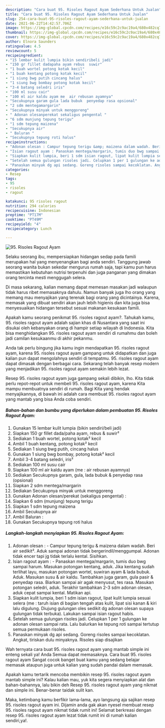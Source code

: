 ```yaml
---
description: "Cara buat 95. Risoles Ragout Ayam Sederhana Untuk Jualan"
title: "Cara buat 95. Risoles Ragout Ayam Sederhana Untuk Jualan"
slug: 254-cara-buat-95-risoles-ragout-ayam-sederhana-untuk-jualan
date: 2021-06-22T14:42:57.706Z
image: https://img-global.cpcdn.com/recipes/e16c59c2c9ac19a4/680x482cq70/95-risoles-ragout-ayam-foto-resep-utama.jpg
thumbnail: https://img-global.cpcdn.com/recipes/e16c59c2c9ac19a4/680x482cq70/95-risoles-ragout-ayam-foto-resep-utama.jpg
cover: https://img-global.cpcdn.com/recipes/e16c59c2c9ac19a4/680x482cq70/95-risoles-ragout-ayam-foto-resep-utama.jpg
author: Elnora Saunders
ratingvalue: 4.5
reviewcount: 5
recipeingredient:
- "15 lembar kulit lumpia bikin sendiribeli jadi"
- "150 gr fillet dadapaha ayam rebus  suwir"
- "1 buah wortel potong kotak kecil"
- "1 buah kentang potong kotak kecil"
- "1 siung bwg putih cincang halus"
- "1 siung bwg bombay potong kotak kecil"
- "3-4 batang seledri iris"
- "100 ml susu cair"
- "100 ml air kaldu ayam me  air rebusan ayamnya"
- "Secukupnya garam gula lada bubuk  penyedap rasa opsional"
- "2 sdm mentegamargarin"
- "Secukupnya minyak untuk menggoreng"
- " Adonan olesanperekat sekaligus pengental "
- "6 sdm munjung tepung terigu"
- "1 sdm tepung maizena"
- "Secukupnya air"
- " Baluran "
- "Secukupnya tepung roti halus"
recipeinstructions:
- "Adonan olesan : Campur tepung terigu &amp; maizena dalam wadah. Beri air sedikit². Aduk sampai adonan tidak bergerindil/menggumpal. Adonan tidak encer tapi jg tidak terlalu kental. Sisihkan."
- "Isian ragout ayam : Panaskan mentega/margarin, tumis duo bwg sampai harum. Masukan potongan kentang, aduk. Jika kentang sudah terlihat layu, masukan potongan wortel, suwiran ayam &amp; lada bubuk. Aduk. Masukan susu &amp; air kaldu. Tambahkan juga garam, gula pasir &amp; penyedap rasa. Biarkan sampai air agak menyusut, tes rasa. Masukan potongan seledri, aduk. Terakhir tambahkan 2-3 sdm adonan olesan, aduk cepat sampai kental. Matikan api."
- "Siapkan kulit lumpia, beri 1 sdm isian ragout, lipat kulit lumpia sesuai selera (me : taruh isian di bagian tengah atas kulit, lipat sisi kanan &amp; kiri lalu digulung. Diujung gulungan oles sedikit dg adonan olesan supaya gulungan tidak terbuka). Lakukan sampai isian ragout habis."
- "Setelah semua gulungan risoles jadi. Celupkan 1 per 1 gulungan ke adonan olesan sampai rata. Lalu balurkan ke tepung roti sampai tertutup semua permukaan risoles."
- "Panaskan minyak dg api sedang. Goreng risoles sampai kecoklatan. Angkat, tiriskan dulu minyaknya. Risoles siap disajikan"
categories:
- Resep
tags:
- 95
- risoles
- ragout

katakunci: 95 risoles ragout 
nutrition: 294 calories
recipecuisine: Indonesian
preptime: "PT17M"
cooktime: "PT49M"
recipeyield: "4"
recipecategory: Lunch

---
```



![95. Risoles Ragout Ayam](https://img-global.cpcdn.com/recipes/e16c59c2c9ac19a4/680x482cq70/95-risoles-ragout-ayam-foto-resep-utama.jpg)

Selaku seorang ibu, mempersiapkan hidangan sedap pada famili merupakan hal yang menyenangkan bagi anda sendiri. Tanggung jawab seorang  wanita bukan sekedar mengurus rumah saja, tapi kamu pun harus memastikan kebutuhan nutrisi terpenuhi dan juga panganan yang dimakan orang tercinta mesti menggugah selera.

Di masa  sekarang, kalian memang dapat memesan masakan jadi walaupun tidak harus ribet memasaknya dahulu. Namun banyak juga lho orang yang memang mau menyajikan yang terenak bagi orang yang dicintainya. Karena, memasak yang dibuat sendiri akan jauh lebih higienis dan kita juga bisa menyesuaikan hidangan tersebut sesuai makanan kesukaan famili. 



Apakah kamu seorang penikmat 95. risoles ragout ayam?. Tahukah kamu, 95. risoles ragout ayam adalah sajian khas di Nusantara yang saat ini disukai oleh kebanyakan orang di hampir setiap wilayah di Indonesia. Kita bisa menghidangkan 95. risoles ragout ayam sendiri di rumahmu dan boleh jadi camilan kesukaanmu di akhir pekanmu.

Anda tak perlu bingung jika kamu ingin mendapatkan 95. risoles ragout ayam, karena 95. risoles ragout ayam gampang untuk didapatkan dan juga kalian pun dapat mengolahnya sendiri di tempatmu. 95. risoles ragout ayam dapat dimasak dengan berbagai cara. Sekarang telah banyak resep modern yang menjadikan 95. risoles ragout ayam semakin lebih lezat.

Resep 95. risoles ragout ayam juga gampang sekali dibikin, lho. Kita tidak perlu repot-repot untuk membeli 95. risoles ragout ayam, karena Kita mampu membuatnya sendiri di rumah. Bagi Kita yang hendak menyajikannya, di bawah ini adalah cara membuat 95. risoles ragout ayam yang mantab yang bisa Anda coba sendiri.

<!--inarticleads1-->

##### Bahan-bahan dan bumbu yang diperlukan dalam pembuatan 95. Risoles Ragout Ayam:

1. Gunakan 15 lembar kulit lumpia (bikin sendiri/beli jadi)
1. Siapkan 150 gr fillet dada/paha ayam, rebus &amp; suwir²
1. Sediakan 1 buah wortel, potong kotak² kecil
1. Ambil 1 buah kentang, potong kotak² kecil
1. Sediakan 1 siung bwg putih, cincang halus
1. Gunakan 1 siung bwg bombay, potong kotak² kecil
1. Ambil 3-4 batang seledri, iris²
1. Sediakan 100 ml susu cair
1. Siapkan 100 ml air kaldu ayam (me : air rebusan ayamnya)
1. Sediakan Secukupnya garam, gula, lada bubuk &amp; penyedap rasa (opsional)
1. Siapkan 2 sdm mentega/margarin
1. Sediakan Secukupnya minyak untuk menggoreng
1. Gunakan  Adonan olesan/perekat (sekaligus pengental) :
1. Siapkan 6 sdm (munjung) tepung terigu
1. Siapkan 1 sdm tepung maizena
1. Ambil Secukupnya air
1. Ambil  Baluran :
1. Gunakan Secukupnya tepung roti halus




<!--inarticleads2-->

##### Langkah-langkah menyiapkan 95. Risoles Ragout Ayam:

1. Adonan olesan : - Campur tepung terigu &amp; maizena dalam wadah. Beri air sedikit². Aduk sampai adonan tidak bergerindil/menggumpal. Adonan tidak encer tapi jg tidak terlalu kental. Sisihkan.
1. Isian ragout ayam : - Panaskan mentega/margarin, tumis duo bwg sampai harum. Masukan potongan kentang, aduk. Jika kentang sudah terlihat layu, masukan potongan wortel, suwiran ayam &amp; lada bubuk. Aduk. Masukan susu &amp; air kaldu. Tambahkan juga garam, gula pasir &amp; penyedap rasa. Biarkan sampai air agak menyusut, tes rasa. Masukan potongan seledri, aduk. Terakhir tambahkan 2-3 sdm adonan olesan, aduk cepat sampai kental. Matikan api.
1. Siapkan kulit lumpia, beri 1 sdm isian ragout, lipat kulit lumpia sesuai selera (me : taruh isian di bagian tengah atas kulit, lipat sisi kanan &amp; kiri lalu digulung. Diujung gulungan oles sedikit dg adonan olesan supaya gulungan tidak terbuka). Lakukan sampai isian ragout habis.
1. Setelah semua gulungan risoles jadi. Celupkan 1 per 1 gulungan ke adonan olesan sampai rata. Lalu balurkan ke tepung roti sampai tertutup semua permukaan risoles.
1. Panaskan minyak dg api sedang. Goreng risoles sampai kecoklatan. Angkat, tiriskan dulu minyaknya. Risoles siap disajikan




Wah ternyata cara buat 95. risoles ragout ayam yang mantab simple ini enteng sekali ya! Anda Semua dapat memasaknya. Cara buat 95. risoles ragout ayam Sangat cocok banget buat kamu yang sedang belajar memasak ataupun juga untuk kalian yang sudah pandai dalam memasak.

Apakah kamu tertarik mencoba membikin resep 95. risoles ragout ayam mantab simple ini? Kalau kalian mau, yuk kita segera menyiapkan alat dan bahan-bahannya, lalu bikin deh Resep 95. risoles ragout ayam yang nikmat dan simple ini. Benar-benar taidak sulit kan. 

Maka, ketimbang kamu berfikir lama-lama, ayo langsung aja sajikan resep 95. risoles ragout ayam ini. Dijamin anda gak akan nyesel membuat resep 95. risoles ragout ayam nikmat tidak rumit ini! Selamat berkreasi dengan resep 95. risoles ragout ayam lezat tidak rumit ini di rumah kalian sendiri,ya!.


